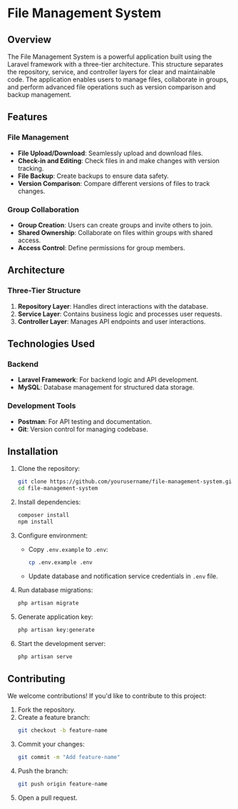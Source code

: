 # File Management System

## Overview
The File Management System is a powerful application built using the Laravel framework with a three-tier architecture. This structure separates the repository, service, and controller layers for clear and maintainable code. The application enables users to manage files, collaborate in groups, and perform advanced file operations such as version comparison and backup management.

## Features

### File Management
- **File Upload/Download**: Seamlessly upload and download files.
- **Check-in and Editing**: Check files in and make changes with version tracking.
- **File Backup**: Create backups to ensure data safety.
- **Version Comparison**: Compare different versions of files to track changes.

### Group Collaboration
- **Group Creation**: Users can create groups and invite others to join.
- **Shared Ownership**: Collaborate on files within groups with shared access.
- **Access Control**: Define permissions for group members.

## Architecture

### Three-Tier Structure
1. **Repository Layer**: Handles direct interactions with the database.
2. **Service Layer**: Contains business logic and processes user requests.
3. **Controller Layer**: Manages API endpoints and user interactions.

## Technologies Used

### Backend
- **Laravel Framework**: For backend logic and API development.
- **MySQL**: Database management for structured data storage.

### Development Tools
- **Postman**: For API testing and documentation.
- **Git**: Version control for managing codebase.


## Installation

1. Clone the repository:
    ```bash
    git clone https://github.com/yourusername/file-management-system.git
    cd file-management-system
    ```

2. Install dependencies:
    ```bash
    composer install
    npm install
    ```

3. Configure environment:
    - Copy `.env.example` to `.env`:
      ```bash
      cp .env.example .env
      ```
    - Update database and notification service credentials in `.env` file.

4. Run database migrations:
    ```bash
    php artisan migrate
    ```

5. Generate application key:
    ```bash
    php artisan key:generate
    ```

6. Start the development server:
    ```bash
    php artisan serve
    ```

## Contributing

We welcome contributions! If you'd like to contribute to this project:

1. Fork the repository.
2. Create a feature branch:
    ```bash
    git checkout -b feature-name
    ```
3. Commit your changes:
    ```bash
    git commit -m "Add feature-name"
    ```
4. Push the branch:
    ```bash
    git push origin feature-name
    ```
5. Open a pull request.



